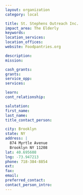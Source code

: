 ```yaml
---
layout: organization
category: local

title: St. Stephens Outreach Inc.
impact_area: The Elderly
keywords: 
location_services: 
location_offices: 
website: Foodpantries.org

description: 
mission: 

cash_grants: 
grants: 
service_opp: 
services: 

learn: 
cont_relationship: 

salutation: 
first_name: 
last_name: 
title_contact_person: 

city: Brooklyn
state: NY
address: |
  874 Myrtle Avenue  
  Brooklyn NY 11208
lat: 40.695608
lng: -73.947213
phone: 718-384-8854
ext: 
fax: 
email: 
preferred_contact: 
contact_person_intro: 
---
```

